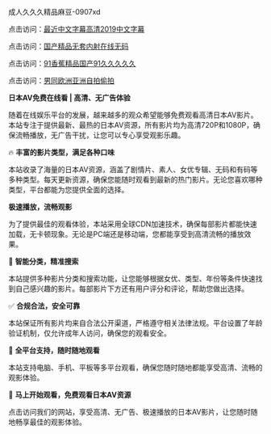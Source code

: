 成人久久久精品麻豆-0907xd

点击访问：<a href="https://heiliaowzu4ur.pages.dev">最近中文字幕高清2019中文字幕</a>

点击访问：<a href="https://heiliaozj3tjd.pages.dev">国产精品无套内射在线无码</a>

点击访问：<a href="https://heiliaoe8ajia.pages.dev">91香蕉精品国产91久久久久久</a>

点击访问：<a href="https://heiliaoxqkkct.pages.dev">男同欧洲亚洲自拍偷拍</a>

**日本AV免费在线看 | 高清、无广告体验**

随着在线娱乐平台的发展，越来越多的观众希望能够免费观看高清日本AV影片。本站专注于提供最新、最热的日本AV资源，所有影片均为高清720P和1080P，确保流畅播放，无广告干扰，让您可以专心享受观影乐趣。

🔥 **丰富的影片类型，满足各种口味**

本站收录了海量的日本AV资源，涵盖了剧情片、素人、女优专辑、无码和有码等多种类型。每天更新资源，确保您能随时观看到最新的热门影片。无论您喜欢哪种类型，平台都能为您提供全面的选择。

**极速播放，流畅观影**

为了提供最佳的观看体验，本站采用全球CDN加速技术，确保每部影片都能快速加载，无卡顿现象。无论是PC端还是移动端，您都能享受到高清流畅的播放效果。

🧡 **智能分类，精准搜索**

本站提供多种影片分类和搜索功能，让您能够根据女优、类型、年份等条件快速找到自己感兴趣的影片。每部影片下方还有用户评分和评论，帮助您做出选择。

✅ **合规合法，安全可靠**

本站保证所有影片均来自合法公开渠道，严格遵守相关法律法规。平台设置了年龄验证机制，仅允许成年人访问，确保您的观看安全。

📱 **全平台支持，随时随地观看**

本站支持电脑、手机、平板等多平台观看，确保您随时随地都能享受高清、流畅的观影体验。

📣 **马上开始观看，免费观看日本AV资源**

点击访问我们的网站，享受高清、无广告、极速播放的日本AV影片，让您随时随地畅享最佳的观影体验。

<span style="display:none;">[Canonical link]( https://github.com/45aad/12302 ）</span>
